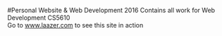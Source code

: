 #Personal Website & Web Development 2016
Contains all work for Web Development CS5610
</br>
Go to www.laazer.com to see this site in action
